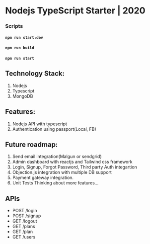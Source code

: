 # Nodejs TypeScript Starter | 2020

### Scripts

#### `npm run start:dev`

#### `npm run build`

#### `npm run start`


## Technology Stack:
1. Nodejs
2. Typescript
3. MongoDB

## Features:
1. Nodejs API with typescript
2. Authentication using passport(Local, FB)

## Future roadmap:
1. Send email integration(Malgun or sendgrid)
2. Admin dashboard with reactjs and Tailwind css framework
3. Login, Signup, Forgot Password, Third party Auth integartion
4. Objection.js integration with multiple DB support
5. Payment gateway integration.
6. Unit Tests
Thinking about more features...


## APIs
- POST /login
- POST /signup
- GET /logout
- GET /plans
- GET /plan
- GET /users